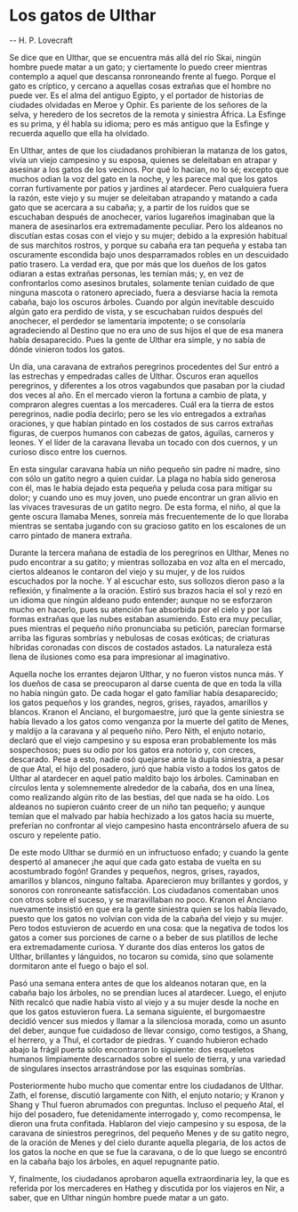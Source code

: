 # Los gatos de Ulthar

-- H. P. Lovecraft

Se dice que en Ulthar, que se encuentra más allá del río Skai, ningún hombre puede matar a un gato; y ciertamente lo puedo creer mientras contemplo a aquel que descansa ronroneando frente al fuego. Porque el gato es críptico, y cercano a aquellas cosas extrañas que el hombre no puede ver. Es el alma del antiguo Egipto, y el portador de historias de ciudades olvidadas en Meroe y Ophir. Es pariente de los señores de la selva, y heredero de los secretos de la remota y siniestra África. La Esfinge es su prima, y él habla su idioma; pero es más antiguo que la Esfinge y recuerda aquello que ella ha olvidado.

En Ulthar, antes de que los ciudadanos prohibieran la matanza de los gatos, vivía un viejo campesino y su esposa, quienes se deleitaban en atrapar y asesinar a los gatos de los vecinos. Por qué lo hacían, no lo sé; excepto que muchos odian la voz del gato en la noche, y les parece mal que los gatos corran furtivamente por patios y jardines al atardecer. Pero cualquiera fuera la razón, este viejo y su mujer se deleitaban atrapando y matando a cada gato que se acercara a su cabaña; y, a partir de los ruidos que se escuchaban después de anochecer, varios lugareños imaginaban que la manera de asesinarlos era extremadamente peculiar. Pero los aldeanos no discutían estas cosas con el viejo y su mujer; debido a la expresión habitual de sus marchitos rostros, y porque su cabaña era tan pequeña y estaba tan oscuramente escondida bajo unos desparramados robles en un descuidado patio trasero. La verdad era, que por más que los dueños de los gatos odiaran a estas extrañas personas, les temían más; y, en vez de confrontarlos como asesinos brutales, solamente tenían cuidado de que ninguna mascota o ratonero apreciado, fuera a desviarse hacia la remota cabaña, bajo los oscuros árboles. Cuando por algún inevitable descuido algún gato era perdido de vista, y se escuchaban ruidos después del anochecer, el perdedor se lamentaría impotente; o se consolaría agradeciendo al Destino que no era uno de sus hijos el que de esa manera había desaparecido. Pues la gente de Ulthar era simple, y no sabía de dónde vinieron todos los gatos.

Un día, una caravana de extraños peregrinos procedentes del Sur entró a las estrechas y empedradas calles de Ulthar. Oscuros eran aquellos peregrinos, y diferentes a los otros vagabundos que pasaban por la ciudad dos veces al año. En el mercado vieron la fortuna a cambio de plata, y compraron alegres cuentas a los mercaderes. Cuál era la tierra de estos peregrinos, nadie podía decirlo; pero se les vio entregados a extrañas oraciones, y que habían pintado en los costados de sus carros extrañas figuras, de cuerpos humanos con cabezas de gatos, águilas, carneros y leones. Y el líder de la caravana llevaba un tocado con dos cuernos, y un curioso disco entre los cuernos.

En esta singular caravana había un niño pequeño sin padre ni madre, sino con sólo un gatito negro a quien cuidar. La plaga no había sido generosa con él, mas le había dejado esta pequeña y peluda cosa para mitigar su dolor; y cuando uno es muy joven, uno puede encontrar un gran alivio en las vivaces travesuras de un gatito negro. De esta forma, el niño, al que la gente oscura llamaba Menes, sonreía más frecuentemente de lo que lloraba mientras se sentaba jugando con su gracioso gatito en los escalones de un carro pintado de manera extraña.

Durante la tercera mañana de estadía de los peregrinos en Ulthar, Menes no pudo encontrar a su gatito; y mientras sollozaba en voz alta en el mercado, ciertos aldeanos le contaron del viejo y su mujer, y de los ruidos escuchados por la noche. Y al escuchar esto, sus sollozos dieron paso a la reflexión, y finalmente a la oración. Estiró sus brazos hacia el sol y rezó en un idioma que ningún aldeano pudo entender; aunque no se esforzaron mucho en hacerlo, pues su atención fue absorbida por el cielo y por las formas extrañas que las nubes estaban asumiendo. Esto era muy peculiar, pues mientras el pequeño niño pronunciaba su petición, parecían formarse arriba las figuras sombrías y nebulosas de cosas exóticas; de criaturas híbridas coronadas con discos de costados astados. La naturaleza está llena de ilusiones como esa para impresionar al imaginativo.

Aquella noche los errantes dejaron Ulthar, y no fueron vistos nunca más. Y los dueños de casa se preocuparon al darse cuenta de que en toda la villa no había ningún gato. De cada hogar el gato familiar había desaparecido; los gatos pequeños y los grandes, negros, grises, rayados, amarillos y blancos. Kranon el Anciano, el burgomaestre, juró que la gente siniestra se había llevado a los gatos como venganza por la muerte del gatito de Menes, y maldijo a la caravana y al pequeño niño. Pero Nith, el enjuto notario, declaró que el viejo campesino y su esposa eran probablemente los más sospechosos; pues su odio por los gatos era notorio y, con creces, descarado. Pese a esto, nadie osó quejarse ante la dupla siniestra, a pesar de que Atal, el hijo del posadero, juró que había visto a todos los gatos de Ulthar al atardecer en aquel patio maldito bajo los árboles. Caminaban en círculos lenta y solemnemente alrededor de la cabaña, dos en una línea, como realizando algún rito de las bestias, del que nada se ha oído. Los aldeanos no supieron cuánto creer de un niño tan pequeño; y aunque temían que el malvado par había hechizado a los gatos hacia su muerte, preferían no confrontar al viejo campesino hasta encontrárselo afuera de su oscuro y repelente patio.

De este modo Ulthar se durmió en un infructuoso enfado; y cuando la gente despertó al amanecer ¡he aquí que cada gato estaba de vuelta en su acostumbrado fogón! Grandes y pequeños, negros, grises, rayados, amarillos y blancos, ninguno faltaba. Aparecieron muy brillantes y gordos, y sonoros con ronroneante satisfacción. Los ciudadanos comentaban unos con otros sobre el suceso, y se maravillaban no poco. Kranon el Anciano nuevamente insistió en que era la gente siniestra quien se los había llevado, puesto que los gatos no volvían con vida de la cabaña del viejo y su mujer. Pero todos estuvieron de acuerdo en una cosa: que la negativa de todos los gatos a comer sus porciones de carne o a beber de sus platillos de leche era extremadamente curiosa. Y durante dos días enteros los gatos de Ulthar, brillantes y lánguidos, no tocaron su comida, sino que solamente dormitaron ante el fuego o bajo el sol.

Pasó una semana entera antes de que los aldeanos notaran que, en la cabaña bajo los árboles, no se prendían luces al atardecer. Luego, el enjuto Nith recalcó que nadie había visto al viejo y a su mujer desde la noche en que los gatos estuvieron fuera. La semana siguiente, el burgomaestre decidió vencer sus miedos y llamar a la silenciosa morada, como un asunto del deber, aunque fue cuidadoso de llevar consigo, como testigos, a Shang, el herrero, y a Thul, el cortador de piedras. Y cuando hubieron echado abajo la frágil puerta sólo encontraron lo siguiente: dos esqueletos humanos limpiamente descarnados sobre el suelo de tierra, y una variedad de singulares insectos arrastrándose por las esquinas sombrías.

Posteriormente hubo mucho que comentar entre los ciudadanos de Ulthar. Zath, el forense, discutió largamente con Nith, el enjuto notario; y Kranon y Shang y Thul fueron abrumados con preguntas. Incluso el pequeño Atal, el hijo del posadero, fue detenidamente interrogado y, como recompensa, le dieron una fruta confitada. Hablaron del viejo campesino y su esposa, de la caravana de siniestros peregrinos, del pequeño Menes y de su gatito negro, de la oración de Menes y del cielo durante aquella plegaria, de los actos de los gatos la noche en que se fue la caravana, o de lo que luego se encontró en la cabaña bajo los árboles, en aquel repugnante patio.

Y, finalmente, los ciudadanos aprobaron aquella extraordinaria ley, la que es referida por los mercaderes en Hatheg y discutida por los viajeros en Nir, a saber, que en Ulthar ningún hombre puede matar a un gato.